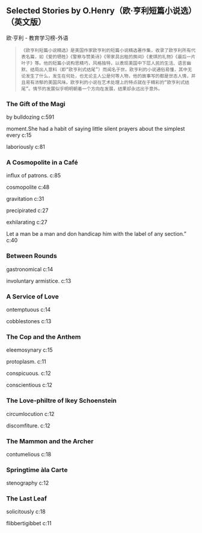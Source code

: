 ## Selected Stories by O.Henry（欧·亨利短篇小说选）（英文版）

欧·亨利  -  教育学习榜-外语

>     《欧亨利短篇小说精选》是美国作家欧亨利的短篇小说精选著作集，收录了欧亨利所有代表名篇，如《爱的牺牲》《警察与赞美诗》《带家具出租的房间》《麦琪的礼物》《最后一片叶子》等。他的短篇小说构思精巧，风格独特，以表现美国中下层人民的生活、语言幽默、结局出人意料（即“欧亨利式结尾”）而闻名于世。欧亨利的小说通俗易懂，其中无论发生了什么，发生在何处，也无论主人公是何等人物，他的故事写的都是世态人情，并且易有浓郁的美国风味。欧亨利的小说在艺术处理上的特点就在于精彩的“欧亨利式结尾”。情节的发展似乎明明朝着一个方向在发展，结果却永远出于意外。


### The Gift of the Magi

by bulldozing c:591

moment.She had a habit of saying little silent prayers about the simplest every c:15

laboriously c:81

### A Cosmopolite in a Café

influx of patrons. c:85

cosmopolite c:48

gravitation c:31

precipirated c:27

exhilarating c:27

Let a man be a man and don handicap him with the label of any section.” c:40

### Between Rounds

gastronomical c:14

involuntary armistice. c:13

### A Service of Love

ontemptuous c:14

cobblestones c:13

### The Cop and the Anthem

eleemosynary c:15

protoplasm. c:11

conspicuous. c:12

conscientious c:12

### The Love-philtre of Ikey Schoenstein

circumlocution c:12

discomfiture. c:12

### The Mammon and the Archer

contumelious c:18

### Springtime àla Carte

stenography c:12

### The Last Leaf

solicitously c:18

flibbertigibbet c:11